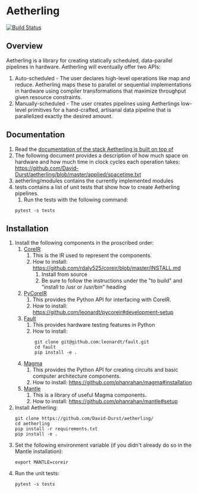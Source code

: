 # Aetherling
[![Build Status](https://travis-ci.com/David-Durst/aetherling.svg?branch=master)](https://travis-ci.com/David-Durst/aetherling)

## Overview
Aetherling is a library for creating statically scheduled, data-parallel pipelines in hardware. Aetherling will eventually offer two APIs:
1. Auto-scheduled - The user declares high-level operations like map and reduce. Aetherling maps these to parallel or sequential implementations in hardware using compiler transformations that maximize throughput given resource constraints.
1. Manually-scheduled  - The user creates pipelines using Aetherlings low-level primitives for a hand-crafted, artisanal data pipeline that is parallelized exactly the desired amount.

## Documentation
1. Read the [documentation of the stack Aetherling is built on top of](https://github.com/phanrahan/magma/blob/docs/doc/overview.md)
1. The following document provides a description of how much space on hardware and how much time in clock cycles each operation takes: https://github.com/David-Durst/aetherling/blob/master/applied/spacetime.txt
1. aetherling/modules contains the currently implemented modules
1. tests contains a list of unit tests that show how to create Aetherling pipelines.
    1. Run the tests with the following command:
    ```
    pytest -s tests
    ```

## Installation
1. Install the following components in the proscribed order:
    1. [CoreIR](https://github.com/rdaly525/coreir/tree/master)
        1. This is the IR used to represent the components.
        1. How to install: https://github.com/rdaly525/coreir/blob/master/INSTALL.md
            1. Install from source
            1. Be sure to follow the instructions under the "to build" and "install to /usr or /usr/bin" heading
    1. [PyCoreIR](https://github.com/leonardt/pycoreir)
        1. This provides the Python API for interfacing with CoreIR.
        1. How to install: https://github.com/leonardt/pycoreir#development-setup
    1. [Fault](https://github.com/leonardt/fault)
        1. This provides hardware testing features in Python
        1. How to install:
        ```Shell
            git clone git@github.com:leonardt/fault.git
            cd fault
            pip install -e .
        ```
    1. [Magma](https://github.com/phanrahan/magma)
        1. This provides the Python API for creating circuits and basic computer architecture components.
        1. How to install: https://github.com/phanrahan/magma#installation
    1. [Mantle](https://github.com/phanrahan/mantle)
        1. This is a library of useful Magma components.
        1. How to install: https://github.com/phanrahan/mantle#setup
1. Install Aetherling:
    ```Shell
    git clone https://github.com/David-Durst/aetherling/
    cd aetherling
    pip install -r requirements.txt
    pip install -e .
    ```
1. Set the following environment variable (if you didn't already do so in the Mantle installation):
    ```Shell
    export MANTLE=coreir
    ```
1. Run the unit tests:
    ```Shell
    pytest -s tests
    ```

